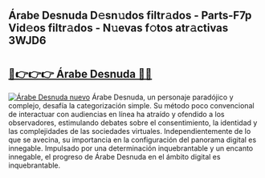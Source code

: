 ## Árabe Desnuda D𝚎sn𝚞dos filtr𝚊dos - Parts-F7p Vid𝚎os filtr𝚊dos - N𝚞evas f𝚘tos atr𝚊ctivas 3WJD6

# <h2><a href="http://mb16mci.tromn.icu/?c=%c3%81rabe+Desnuda">🔗👉👉👉 Árabe Desnuda 🔗🔗</a></h2>

[![Árabe Desnuda nuevo](https://i.imgur.com/pEAQMta.gif)](http://mb16mci.tromn.icu/?c=%c3%81rabe+Desnuda)
Árabe Desnuda, un personaje paradójico y complejo, desafía la categorización simple. Su método poco convencional de interactuar con audiencias en línea ha atraído y ofendido a los observadores, estimulando debates sobre el consentimiento, la identidad y las complejidades de las sociedades virtuales. Independientemente de lo que se avecina, su importancia en la configuración del panorama digital es innegable. Impulsado por una determinación inquebrantable y un encanto innegable, el progreso de Árabe Desnuda en el ámbito digital es inquebrantable.
